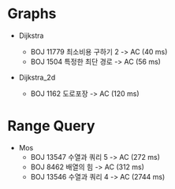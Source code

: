 # Graphs

- Dijkstra
    - BOJ 11779 최소비용 구하기 2 -> AC (40 ms)
    - BOJ 1504 특정한 최단 경로 -> AC (56 ms)

- Dijkstra_2d
    - BOJ 1162 도로포장 -> AC (120 ms)

# Range Query

- Mos
    - BOJ 13547 수열과 쿼리 5 -> AC (272 ms)
    - BOJ 8462 배열의 힘 -> AC (312 ms)
    - BOJ 13546 수열과 쿼리 4 -> AC (2744 ms)
